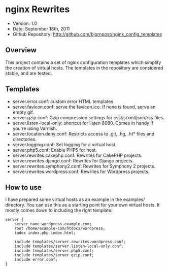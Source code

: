 # nginx Rewrites

- Version: 1.0
- Date: September 18th, 2011
- Github Repository: <http://github.com/bjornpost/nginx_config_templates>

## Overview

This project contains a set of nginx configuration templates which simplify the creation of virtual hosts. The templates in the repository are considered stable, and are tested.

## Templates
- server.error.conf: custom error HTML templates
- server.favicon.conf: serve the favicon.ico. If none is found, serve an empty gif.
- server.gzip.conf: Gzip compression settings for css/js/xml/json/rss files.
- server.listen-local-only: shortcut for listen 8080. Comes in handy if you're using Varnish.
- server.location.deny.conf: Restricts access to .git, .hg, .ht* files and directories.
- server.logging.conf: Set logging for a virtual host.
- server.php5.conf: Enable PHP5 for host.
- server.rewrites.cakephp.conf: Rewrites for CakePHP projects.
- server.rewrites.django.conf: Rewrites for Django projects.
- server.rewrites.symphony2.conf: Rewrites for Symphony 2 projects.
- server.rewrites.wordpress.conf: Rewrites for Wordpress projects.

## How to use
I have prepared some virtual hosts as an example in the examples/ directory. You can use this as a starting point for your own virtual hosts. It mostly comes down to including the right template:

	server {
		server_name wordpress.example.com;
		root /home/example-com/htdocs/wordpress;
		index index.php index.html;

		include templates/server.rewrites.wordpress.conf;
		include templates/server.listen-local-only.conf;
		include templates/server.php5.conf;
		include templates/server.gzip.conf;
		include error.conf;
	}
